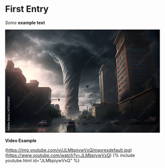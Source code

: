 # First Entry

*Some* **example text**

![Alt text](./Images/Photo_5.jpg)

**Video Example**

(https://img.youtube.com/vi/JLMbpiywVxQ/maxresdefault.jpg)
(https://www.youtube.com/watch?v=JLMbpiywVxQ)
{% include youtube.html id="JLMbpiywVxQ" %}